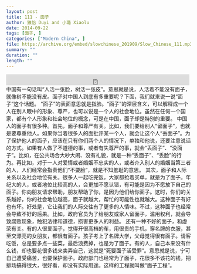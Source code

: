 ```yaml
---
layout: post
title: 111 - 面子
author: 独怡 Duyi and 小璐 Xiaolu
date: 2014-09-22
tags: [面子, ]
categories: ["Modern China", ]
file: https://archive.org/embed/slowchinese_201909/Slow_Chinese_111.mp3
summary: ""
duration: ""
length: ""
---
```


<iframe src="https://archive.org/embed/slowchinese_201909/Slow_Chinese_111.mp3" width="500" height="30" frameborder="0" webkitallowfullscreen="true" mozallowfullscreen="true" allowfullscreen></iframe>
中国有一句话叫“人活一张脸，树活一张皮”。意思就是说，人活着不能没有面子，就像树不能没有皮。面子对中国人到底有多重要呢？下面，我们就来说一说“面子”这个话题。
“面子”的表面意思就是指脸。“面子”的深层含义，可以解释成一个人在别人眼中的形象、尊严，也可以说是一个人的社会地位。虽然在任何一个国家，都有个人形象和社会地位的概念，可是在中国，面子却是特别的重要。
中国人的面子有很多种。首先，面子和尊严有关。比如，我们要给别人“留面子”，也就是要尊重他人。如果你当着很多人的面批评某一个人，就会让这个人“丢面子”。为了保护他人的面子，应该在只有你们两个人的情况下，单独和他说，还要注意说话的方式。如果有人做了不道德的事，或者有失尊严的事，就会“丢面子”、“没面子”。比如，在公共场合大吵大闹、没有礼貌，就是一种“丢面子”、“丢脸”的行为。再比如，对于一人对爱情或者婚姻不忠实的人，或者介入别人的婚姻当第三者的人，人们经常会指责他们“不要脸”，就是不知羞耻的意思。
其次，面子和人际关系以及社会地位有关。很多人一起吃完饭，大家都抢着买单，就是为了面子。年纪大的人，或者地位比较高的人，会更加不愿认错，有可能是因为不愿放下自己的面子。你向朋友请求帮助，朋友帮助了你，是因为他们给你面子。这时，你们的关系越好，你的社会地位越高，面子就越大，帮忙的可能性也就越大。这种面子有好也有坏。好处是，它让我们的人际交往有了更多的人情味。不过，这种面子也经常会导致不好的后果。比如，政府官员为了给朋友或家人留面子，滥用权利，就会导致腐败现象，触犯法律和道德，损害更多人的利益。
还有一种不好的面子，和虚荣有关。有的人很爱面子，觉得开很高档的车，用很贵的手机，穿名牌的衣服，甚至交漂亮的女朋友，都很有面子。孩子考上了名牌大学，父母觉得很有面子。请客吃饭，总是要多点一些菜，最后浪费掉，也是为了面子。有的人，自己本来没有什么钱，却也要花很多钱来卖弄自己，这就是“死要面子活受罪”。意思就是说，宁可自己遭受痛苦，也要保护面子。政府部门也经常为了面子，花很多不该花的钱，把排场搞得很大，很好看，却没有实际用途。这样的工程就叫做“面子工程”。
